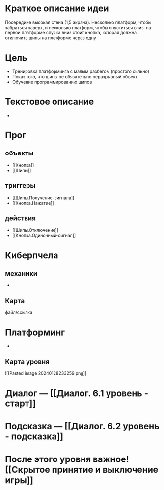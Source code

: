 # Краткое описание идеи
Посередине высокая стена (1,5 экрана). Несколько платформ, чтобы забраться наверх, и несколько платформ, чтобы спуститься вниз. на первой платформе спуска вниз стоит кнопка, которая должна отключить шипы на платформе через одну

# Цель
- Тренировка платформинга с малым разбегом (простого сильно)
- Показ того, что шипы не обязательно неразрывный объект
- Обучение программированию шипов

# Текстовое описание
-

# Прог

## объекты 
- [[Кнопка]]
- [[Шипы]]

## триггеры
- [[Шипы.Получение-сигнала]]
-  [[Кнопка.Нажатие]]

## действия
- [[Шипы.Отключение]]
- [[Кнопка.Одиночный-сигнал]]

# Киберпчела
## механики
-

## Карта
файл/ссылка

# Платформинг
-

## Карта уровня
![[Pasted image 20240128233259.png]]

# Диалог — [[Диалог. 6.1 уровень - старт]]
# Подсказка — [[Диалог. 6.2 уровень - подсказка]]
# После этого уровня важное! [[Скрытое принятие и выключение игры]]